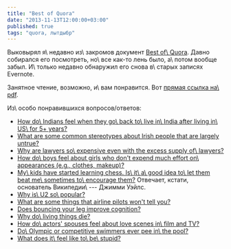 ```yaml
---
title: "Best of Quora"
date: "2013-11-13T12:00:00+03:00"
published: true
tags: "quora, лытдыбр"
---
```


Выковырял я\ недавно из\ закромов документ [Best of\ Quora][quora]. Давно собирался его посмотреть, но\ все как-то
лень было, а\ потом вообще забыл. И\ только недавно обнаружил его снова в\ старых записях Evernote.

Занятное чтение, возможно, и\ вам понравится. Вот [прямая ссылка на\ pdf][pdf].

Из\ особо понравившихся вопросов/ответов:

* [How do\ Indians feel when they go\ back to\ live in\ India after living in\ US\ for 5+ years?][q1]
* [What are some common stereotypes about Irish people that are largely untrue?][q2]
* [Why are lawyers so\ expensive even with the excess supply of\ lawyers?][q3]
* [How do\ boys feel about girls who don't expend much effort on\ appearances (e.g., clothes, makeup)?][q4]
* [My\ kids have started learning chess. Is\ it\ a\ good idea to\ let them beat me\ sometimes to\ encourage them?][q5]
  Отвечает, кстати, основатель Википедии\ --- Джимми Уэйлс.
* [Why is\ U2 so\ popular?][q6]
* [What are some things that airline pilots won't tell you?][q7]
* [Does bouncing your leg improve cognition?][q8]
* [Why do\ living things die?][q9]
* [How do\ actors' spouses feel about love scenes in\ film and TV?][q10]
* [Do\ Olympic or competitive swimmers ever pee in\ the pool?][q11]
* [What does it\ feel like to\ be\ stupid?][q12]

[quora]: http://blog.quora.com/Top-Writers-2012-Book-Available-for-Download
[pdf]: http://qsf.cf.quoracdn.net/best_of_quora_2010-2012.pdf
[q1]: http://www.quora.com/Indian-Diaspora/How-do-Indians-feel-when-they-go-back-to-live-in-India-after-living-in-US-for-5+-years/answer/Navin-Kabra
[q2]: http://www.quora.com/Irish-People/What-are-some-common-stereotypes-about-Irish-people-that-are-largely-untrue/answer/Domhnall-OHuigin
[q3]: http://www.quora.com/Attorneys/Why-are-lawyers-so-expensive-even-with-the-excess-supply-of-lawyers/answer/Antone-Johnson
[q4]: http://www.quora.com/Dating-and-Relationships-1/How-do-men-feel-about-women-who-dont-expend-much-effort-on-appearances-e-g-clothes-makeup/answers/761291
[q5]: http://www.quora.com/Parenting/My-kids-11-and-8-have-started-learning-chess-Is-it-a-good-idea-to-let-them-beat-me-sometimes-to-encourage-them/answer/Jimmy-Wales
[q6]: http://www.quora.com/U2-band/Why-is-U2-so-popular/answer/Daniel-Rosenthal
[q7]: http://www.quora.com/Airlines/What-are-some-things-that-airline-pilots-wont-tell-you/answers/1509294
[q8]: http://www.quora.com/Mind-Hacks/Does-bouncing-your-leg-improve-cognition/answers/1437262
[q9]: http://www.quora.com/Life/Why-do-living-things-die/answer/Paul-King-2
[q10]: http://www.quora.com/Actors-and-Actresses/How-do-actors-significant-others-feel-about-love-scenes-in-film-TV-and-theater/answer/Marcus-Geduld
[q11]: http://www.quora.com/Olympic-Games/Do-Olympic-or-competitive-swimmers-ever-pee-in-the-pool/answer/Carly-Geehr
[q12]: http://www.quora.com/Intelligence/What-does-it-feel-like-to-be-stupid/answers/157939
